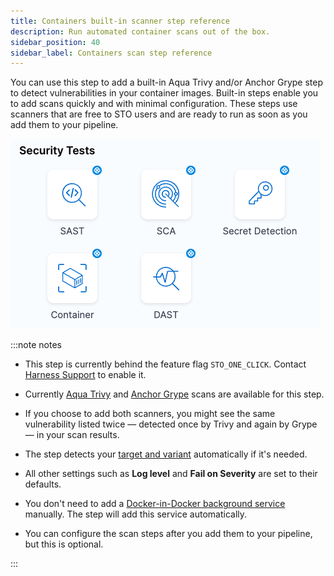 ```yaml
---
title: Containers built-in scanner step reference
description: Run automated container scans out of the box.
sidebar_position: 40
sidebar_label: Containers scan step reference 
---
```


You can use this step to add a built-in Aqua Trivy and/or Anchor Grype step to detect vulnerabilities in your container images. Built-in steps enable you to add scans quickly and with minimal configuration. These steps use scanners that are free to STO users and are ready to run as soon as you add them to your pipeline.

![](../static/built-in-scan-steps.png)

:::note notes

- This step is currently behind the feature flag `STO_ONE_CLICK`. Contact [Harness Support](mailto:support@harness.io) to enable it. 

- Currently [Aqua Trivy](/docs/security-testing-orchestration/sto-techref-category/trivy/aqua-trivy-scanner-reference) and [Anchor Grype](/docs/security-testing-orchestration/sto-techref-category/grype/grype-scanner-reference) scans are available for this step.

- If you choose to add both scanners, you might see the same vulnerability listed twice — detected once by Trivy and again by Grype — in your scan results.
 
- The step detects your [target and variant](/docs/security-testing-orchestration/sto-techref-category/trivy/aqua-trivy-scanner-reference#detect-target-and-variant) automatically if it's needed.

- All other settings such as **Log level** and **Fail on Severity** are set to their defaults. 

- You don't need to add a [Docker-in-Docker background service](/docs/security-testing-orchestration/sto-techref-category/security-step-settings-reference#docker-in-docker-requirements-for-sto) manually. The step will add this service automatically. 

- You can configure the scan steps after you add them to your pipeline, but this is optional. 

:::
